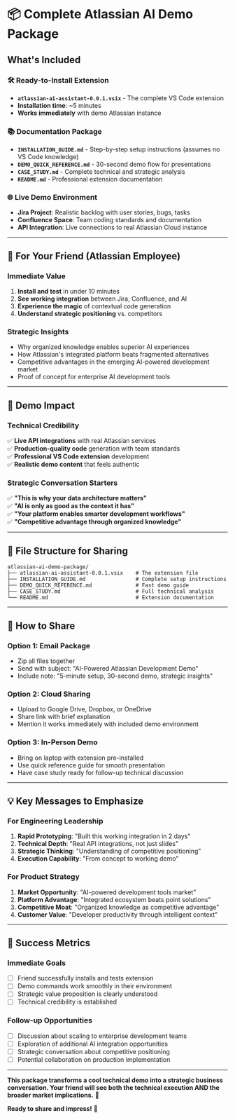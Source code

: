 # 📦 Complete Atlassian AI Demo Package

## What's Included

### 🛠️ Ready-to-Install Extension
- **`atlassian-ai-assistant-0.0.1.vsix`** - The complete VS Code extension
- **Installation time**: ~5 minutes
- **Works immediately** with demo Atlassian instance

### 📚 Documentation Package
- **`INSTALLATION_GUIDE.md`** - Step-by-step setup instructions (assumes no VS Code knowledge)
- **`DEMO_QUICK_REFERENCE.md`** - 30-second demo flow for presentations
- **`CASE_STUDY.md`** - Complete technical and strategic analysis
- **`README.md`** - Professional extension documentation

### 🌐 Live Demo Environment
- **Jira Project**: Realistic backlog with user stories, bugs, tasks
- **Confluence Space**: Team coding standards and documentation
- **API Integration**: Live connections to real Atlassian Cloud instance

---

## 🚀 For Your Friend (Atlassian Employee)

### Immediate Value
1. **Install and test** in under 10 minutes
2. **See working integration** between Jira, Confluence, and AI
3. **Experience the magic** of contextual code generation
4. **Understand strategic positioning** vs. competitors

### Strategic Insights
- Why organized knowledge enables superior AI experiences
- How Atlassian's integrated platform beats fragmented alternatives
- Competitive advantages in the emerging AI-powered development market
- Proof of concept for enterprise AI development tools

---

## 🎯 Demo Impact

### Technical Credibility
✅ **Live API integrations** with real Atlassian services  
✅ **Production-quality code** generation with team standards  
✅ **Professional VS Code extension** development  
✅ **Realistic demo content** that feels authentic  

### Strategic Conversation Starters
✅ **"This is why your data architecture matters"**  
✅ **"AI is only as good as the context it has"**  
✅ **"Your platform enables smarter development workflows"**  
✅ **"Competitive advantage through organized knowledge"**  

---

## 📁 File Structure for Sharing

```
atlassian-ai-demo-package/
├── atlassian-ai-assistant-0.0.1.vsix    # The extension file
├── INSTALLATION_GUIDE.md                # Complete setup instructions
├── DEMO_QUICK_REFERENCE.md              # Fast demo guide
├── CASE_STUDY.md                        # Full technical analysis
└── README.md                            # Extension documentation
```

---

## 🎁 How to Share

### Option 1: Email Package
- Zip all files together
- Send with subject: "AI-Powered Atlassian Development Demo"
- Include note: "5-minute setup, 30-second demo, strategic insights"

### Option 2: Cloud Sharing
- Upload to Google Drive, Dropbox, or OneDrive
- Share link with brief explanation
- Mention it works immediately with included demo environment

### Option 3: In-Person Demo
- Bring on laptop with extension pre-installed
- Use quick reference guide for smooth presentation
- Have case study ready for follow-up technical discussion

---

## 💡 Key Messages to Emphasize

### For Engineering Leadership
1. **Rapid Prototyping**: "Built this working integration in 2 days"
2. **Technical Depth**: "Real API integrations, not just slides"
3. **Strategic Thinking**: "Understanding of competitive positioning"
4. **Execution Capability**: "From concept to working demo"

### For Product Strategy
1. **Market Opportunity**: "AI-powered development tools market"
2. **Platform Advantage**: "Integrated ecosystem beats point solutions"
3. **Competitive Moat**: "Organized knowledge as competitive advantage"
4. **Customer Value**: "Developer productivity through intelligent context"

---

## 🚀 Success Metrics

### Immediate Goals
- [ ] Friend successfully installs and tests extension
- [ ] Demo commands work smoothly in their environment
- [ ] Strategic value proposition is clearly understood
- [ ] Technical credibility is established

### Follow-up Opportunities
- [ ] Discussion about scaling to enterprise development teams
- [ ] Exploration of additional AI integration opportunities
- [ ] Strategic conversation about competitive positioning
- [ ] Potential collaboration on production implementation

---

**This package transforms a cool technical demo into a strategic business conversation. Your friend will see both the technical execution AND the broader market implications.** 🎯

**Ready to share and impress!** 🌟
